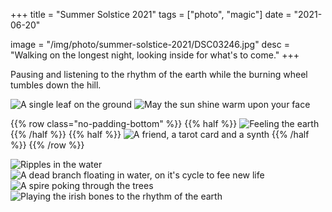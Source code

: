 +++
title = "Summer Solstice 2021"
tags = ["photo", "magic"]
date = "2021-06-20"

image = "/img/photo/summer-solstice-2021/DSC03246.jpg"
desc = "Walking on the longest night, looking inside for what's to come."
+++

Pausing and listening to the rhythm of the earth while the burning wheel tumbles down the hill.

![A single leaf on the ground](/img/photo/summer-solstice-2021/DSC03246.jpg "A single leaf on the ground")
![May the sun shine warm upon your face](/img/photo/summer-solstice-2021/DSC03248.jpg "May the sun shine warm upon your face")

{{% row  class="no-padding-bottom" %}}
{{% half %}}
![Feeling the earth](/img/photo/summer-solstice-2021/IMG_6130.JPG)
{{% /half %}}
{{% half %}}
![A friend, a tarot card and a synth](/img/photo/summer-solstice-2021/IMG_6132.JPG)
{{% /half %}}
{{% /row %}}

![Ripples in the water](/img/photo/summer-solstice-2021/DSC03250.jpg "Ripples in the water")
![A dead branch floating in water, on it's cycle to fee new life](/img/photo/summer-solstice-2021/DSC03251.jpg "A dead branch floating in water, on it's cycle to fee new life")
![A spire poking through the trees](/img/photo/summer-solstice-2021/DSC03252.jpg "A spire poking through the trees")
![Playing the irish bones to the rhythm of the earth](/img/photo/summer-solstice-2021/DSC03253.jpg "Playing the irish bones to the rhythm of the earth")
